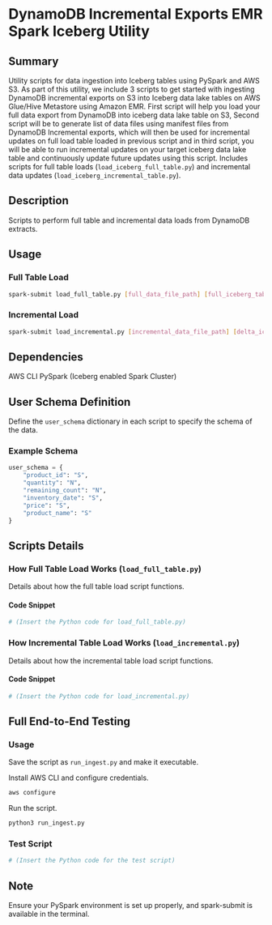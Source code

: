 
# DynamoDB Incremental Exports EMR Spark Iceberg Utility

## Summary

Utility scripts for data ingestion into Iceberg tables using PySpark and AWS S3. As part of this utility, we include 3 scripts to get started with ingesting DynamoDB incremental exports on S3 into Iceberg data lake tables on AWS Glue/Hive Metastore using Amazon EMR. First script will help you load your full data export from DynamoDB into iceberg data lake table on S3, Second script will be to generate list of data files using manifest files from DynamoDB Incremental exports, which will then be used for incremental updates on full load table loaded in previous script and in third script, you will be able to run incremental updates on your target iceberg data lake table and continuously update future updates using this script.
Includes scripts for full table loads (`load_iceberg_full_table.py`) and incremental data updates (`load_iceberg_incremental_table.py`).

## Description
Scripts to perform full table and incremental data loads from DynamoDB extracts.

## Usage
### Full Table Load
```bash
spark-submit load_full_table.py [full_data_file_path] [full_iceberg_table_name]
```
### Incremental Load
```bash
spark-submit load_incremental.py [incremental_data_file_path] [delta_iceberg_table_name] [full_iceberg_table_name]
```

## Dependencies
AWS CLI
PySpark (Iceberg enabled Spark Cluster)

## User Schema Definition
Define the `user_schema` dictionary in each script to specify the schema of the data.
### Example Schema
```python
user_schema = {
    "product_id": "S",
    "quantity": "N",
    "remaining_count": "N",
    "inventory_date": "S",
    "price": "S",
    "product_name": "S"
}
```

## Scripts Details
### How Full Table Load Works (`load_full_table.py`)
Details about how the full table load script functions.
#### Code Snippet
```python
# (Insert the Python code for load_full_table.py)
```

### How Incremental Table Load Works (`load_incremental.py`)
Details about how the incremental table load script functions.
#### Code Snippet
```python
# (Insert the Python code for load_incremental.py)
```

## Full End-to-End Testing
### Usage
Save the script as `run_ingest.py` and make it executable.


Install AWS CLI and configure credentials.
```bash
aws configure
```

Run the script.
```bash
python3 run_ingest.py
```
### Test Script
```python
# (Insert the Python code for the test script)
```

## Note
Ensure your PySpark environment is set up properly, and spark-submit is available in the terminal.
